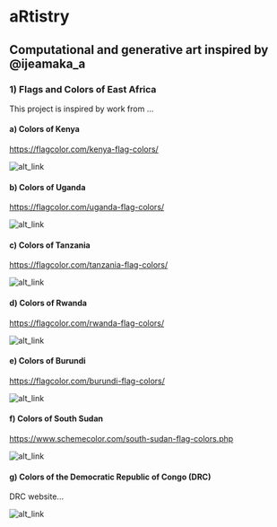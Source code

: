 # aRtistry

## Computational and generative art inspired by @ijeamaka_a

### 1) Flags and Colors of East Africa

This project is inspired by work from ...

#### a) Colors of Kenya
https://flagcolor.com/kenya-flag-colors/

![alt_link](https://github.com/wokech/aRtistry/blob/main/images/kenya/kenya_colors.png)

#### b) Colors of Uganda
https://flagcolor.com/uganda-flag-colors/

![alt_link](https://github.com/wokech/aRtistry/blob/main/images/uganda/uganda_colors.png)

#### c) Colors of Tanzania
https://flagcolor.com/tanzania-flag-colors/

![alt_link](https://github.com/wokech/aRtistry/blob/main/images/tanzania/tanzania_colors.png)

#### d) Colors of Rwanda
https://flagcolor.com/rwanda-flag-colors/

![alt_link](https://github.com/wokech/aRtistry/blob/main/images/rwanda/rwanda_colors.png)

#### e) Colors of Burundi
https://flagcolor.com/burundi-flag-colors/

![alt_link](https://github.com/wokech/aRtistry/blob/main/images/burundi/burundi_colors.png)

#### f) Colors of South Sudan
https://www.schemecolor.com/south-sudan-flag-colors.php

![alt_link](https://github.com/wokech/aRtistry/blob/main/images/south_sudan/south_sudan_colors.png)

#### g) Colors of the Democratic Republic of Congo (DRC)
DRC website...

![alt_link]()
